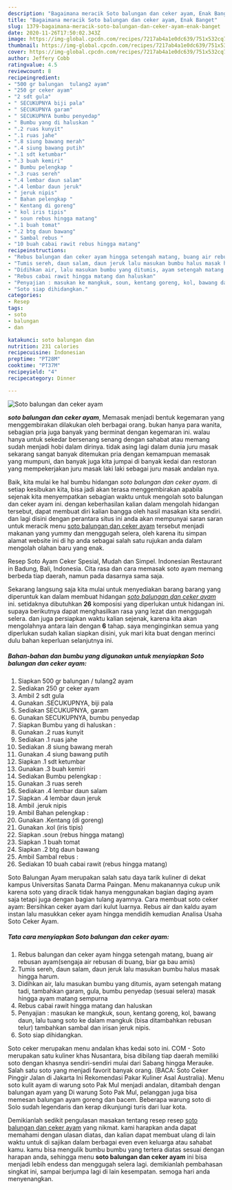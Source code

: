 ```yaml
---
description: "Bagaimana meracik Soto balungan dan ceker ayam, Enak Banget"
title: "Bagaimana meracik Soto balungan dan ceker ayam, Enak Banget"
slug: 1379-bagaimana-meracik-soto-balungan-dan-ceker-ayam-enak-banget
date: 2020-11-26T17:50:02.343Z
image: https://img-global.cpcdn.com/recipes/7217ab4a1e0dc639/751x532cq70/soto-balungan-dan-ceker-ayam-foto-resep-utama.jpg
thumbnail: https://img-global.cpcdn.com/recipes/7217ab4a1e0dc639/751x532cq70/soto-balungan-dan-ceker-ayam-foto-resep-utama.jpg
cover: https://img-global.cpcdn.com/recipes/7217ab4a1e0dc639/751x532cq70/soto-balungan-dan-ceker-ayam-foto-resep-utama.jpg
author: Jeffery Cobb
ratingvalue: 4.5
reviewcount: 8
recipeingredient:
- "500 gr balungan  tulang2 ayam"
- "250 gr ceker ayam"
- "2 sdt gula"
- " SECUKUPNYA biji pala"
- " SECUKUPNYA garam"
- " SECUKUPNYA bumbu penyedap"
- " Bumbu yang di haluskan "
- ".2 ruas kunyit"
- ".1 ruas jahe"
- ".8 siung bawang merah"
- ".4 siung bawang putih"
- ".1 sdt ketumbar"
- ".3 buah kemiri"
- " Bumbu pelengkap "
- ".3 ruas sereh"
- ".4 lembar daun salam"
- ".4 lembar daun jeruk"
- " jeruk nipis"
- " Bahan pelengkap "
- " Kentang di goreng"
- " kol iris tipis"
- " soun rebus hingga matang"
- ".1 buah tomat"
- ".2 btg daun bawang"
- " Sambal rebus "
- "10 buah cabai rawit rebus hingga matang"
recipeinstructions:
- "Rebus balungan dan ceker ayam hingga setengah matang, buang air rebusan ayam(sengaja air rebusan di buang, biar ga bau amis)"
- "Tumis sereh, daun salam, daun jeruk lalu masukan bumbu halus masak hingga harum."
- "Didihkan air, lalu masukan bumbu yang ditumis, ayam setengah matang tadi, tambahkan garam, gula, bumbu penyedap (sesuai selera) masak hingga ayam matang sempurna"
- "Rebus cabai rawit hingga matang dan haluskan"
- "Penyajian : masukan ke mangkuk, soun, kentang goreng, kol, bawang daun, lalu tuang soto ke dalam mangkuk (bisa ditambahkan rebusan telur) tambahkan sambal dan irisan jeruk nipis."
- "Soto siap dihidangkan."
categories:
- Resep
tags:
- soto
- balungan
- dan

katakunci: soto balungan dan 
nutrition: 231 calories
recipecuisine: Indonesian
preptime: "PT28M"
cooktime: "PT37M"
recipeyield: "4"
recipecategory: Dinner

---
```



![Soto balungan dan ceker ayam](https://img-global.cpcdn.com/recipes/7217ab4a1e0dc639/751x532cq70/soto-balungan-dan-ceker-ayam-foto-resep-utama.jpg)

<b><i>soto balungan dan ceker ayam</i></b>, Memasak menjadi bentuk kegemaran yang menggembirakan dilakukan oleh berbagai orang. bukan hanya para wanita, sebagian pria juga banyak yang berminat dengan kegemaran ini. walau hanya untuk sekedar bersenang senang dengan sahabat atau memang sudah menjadi hobi dalam dirinya. tidak asing lagi dalam dunia juru masak sekarang sangat banyak ditemukan pria dengan kemampuan memasak yang mumpuni, dan banyak juga kita jumpai di banyak kedai dan restoran yang mempekerjakan juru masak laki laki sebagai juru masak andalan nya.

Baik, kita mulai ke hal bumbu hidangan <i>soto balungan dan ceker ayam</i>. di setiap kesibukan kita, bisa jadi akan terasa menggembirakan apabila sejenak kita menyempatkan sebagian waktu untuk mengolah soto balungan dan ceker ayam ini. dengan keberhasilan kalian dalam mengolah hidangan tersebut, dapat membuat diri kalian bangga oleh hasil masakan kita sendiri. dan lagi disini dengan perantara situs ini anda akan mempunyai saran saran untuk meracik menu <u>soto balungan dan ceker ayam</u> tersebut menjadi makanan yang yummy dan menggugah selera, oleh karena itu simpan alamat website ini di hp anda sebagai salah satu rujukan anda dalam mengolah olahan baru yang enak.

Resep Soto Ayam Ceker Spesial, Mudah dan Simpel. Indonesian Restaurant in Badung, Bali, Indonesia. Cita rasa dan cara memasak soto ayam memang berbeda tiap daerah, namun pada dasarnya sama saja.


Sekarang langsung saja kita mulai untuk menyediakan barang barang yang diperuntuk kan dalam membuat hidangan <u><i>soto balungan dan ceker ayam</i></u> ini. setidaknya dibutuhkan <b>26</b> komposisi yang diperlukan untuk hidangan ini. supaya berikutnya dapat menghasilkan rasa yang lezat dan menggugah selera. dan juga persiapkan waktu kalian sejenak, karena kita akan mengolahnya antara lain dengan <b>6</b> tahap. saya menginginkan semua yang diperlukan sudah kalian siapkan disini, yuk mari kita buat dengan merinci dulu bahan keperluan selanjutnya ini.

<!--inarticleads1-->

##### Bahan-bahan dan bumbu yang digunakan untuk menyiapkan Soto balungan dan ceker ayam:

1. Siapkan 500 gr balungan / tulang2 ayam
1. Sediakan 250 gr ceker ayam
1. Ambil 2 sdt gula
1. Gunakan  .SECUKUPNYA, biji pala
1. Sediakan  SECUKUPNYA, garam
1. Gunakan  SECUKUPNYA, bumbu penyedap
1. Siapkan  Bumbu yang di haluskan :
1. Gunakan .2 ruas kunyit
1. Sediakan .1 ruas jahe
1. Sediakan .8 siung bawang merah
1. Gunakan .4 siung bawang putih
1. Siapkan .1 sdt ketumbar
1. Gunakan .3 buah kemiri
1. Sediakan  Bumbu pelengkap :
1. Gunakan .3 ruas sereh
1. Sediakan .4 lembar daun salam
1. Siapkan .4 lembar daun jeruk
1. Ambil  .jeruk nipis
1. Ambil  Bahan pelengkap :
1. Gunakan  .Kentang (di goreng)
1. Gunakan  .kol (iris tipis)
1. Siapkan  .soun (rebus hingga matang)
1. Siapkan .1 buah tomat
1. Siapkan .2 btg daun bawang
1. Ambil  Sambal rebus :
1. Sediakan 10 buah cabai rawit (rebus hingga matang)


Soto Balungan Ayam merupakan salah satu daya tarik kuliner di dekat kampus Universitas Sanata Darma Paingan. Menu makanannya cukup unik karena soto yang diracik tidak hanya menggunakan bagian daging ayam saja tetapi juga dengan bagian tulang ayamnya. Cara membuat soto ceker ayam: Bersihkan ceker ayam dari kulut luarnya. Rebus air dan kaldu ayam instan lalu masukkan ceker ayam hingga mendidih kemudian Analisa Usaha Soto Ceker Ayam. 

<!--inarticleads2-->

##### Tata cara menyiapkan Soto balungan dan ceker ayam:

1. Rebus balungan dan ceker ayam hingga setengah matang, buang air rebusan ayam(sengaja air rebusan di buang, biar ga bau amis)
1. Tumis sereh, daun salam, daun jeruk lalu masukan bumbu halus masak hingga harum.
1. Didihkan air, lalu masukan bumbu yang ditumis, ayam setengah matang tadi, tambahkan garam, gula, bumbu penyedap (sesuai selera) masak hingga ayam matang sempurna
1. Rebus cabai rawit hingga matang dan haluskan
1. Penyajian : masukan ke mangkuk, soun, kentang goreng, kol, bawang daun, lalu tuang soto ke dalam mangkuk (bisa ditambahkan rebusan telur) tambahkan sambal dan irisan jeruk nipis.
1. Soto siap dihidangkan.


Soto ceker merupakan menu andalan khas kedai soto ini. COM - Soto merupakan satu kuliner khas Nusantara, bisa dibilang tiap daerah memiliki soto dengan khasnya sendiri-sendiri mulai dari Sabang hingga Merauke. Salah satu soto yang menjadi favorit banyak orang. (BACA: Soto Ceker Pinggir Jalan di Jakarta Ini Rekomendasi Pakar Kuliner Asal Australia). Menu soto kulit ayam di warung soto Pak Mul menjadi andalan, ditambah dengan balungan ayam yang Di warung Soto Pak Mul, pelanggan juga bisa memesan balungan ayam goreng dan bacem. Beberapa warung soto di Solo sudah legendaris dan kerap dikunjungi turis dari luar kota. 

Demikianlah sedikit pengulasan masakan tentang resep resep <u>soto balungan dan ceker ayam</u> yang nikmat. kami harapkan anda dapat memahami dengan ulasan diatas, dan kalian dapat membuat ulang di lain waktu untuk di sajikan dalam berbagai even even keluarga atau sahabat kamu. kamu bisa mengulik bumbu bumbu yang tertera diatas sesuai dengan harapan anda, sehingga menu <b>soto balungan dan ceker ayam</b> ini bisa menjadi lebih endess dan menggugah selera lagi. demikianlah pembahasan singkat ini, sampai berjumpa lagi di lain kesempatan. semoga hari anda menyenangkan.
